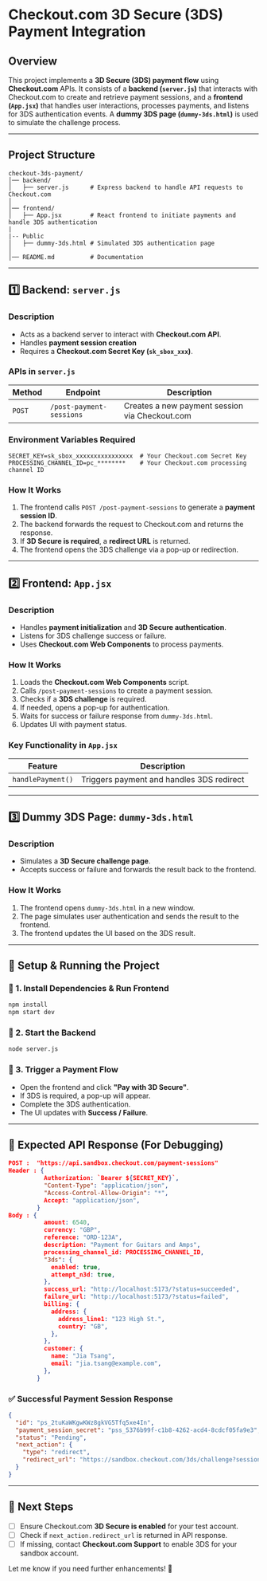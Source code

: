 # Checkout.com 3D Secure (3DS) Payment Integration

## Overview
This project implements a **3D Secure (3DS) payment flow** using **Checkout.com** APIs. It consists of a **backend (`server.js`)** that interacts with Checkout.com to create and retrieve payment sessions, and a **frontend (`App.jsx`)** that handles user interactions, processes payments, and listens for 3DS authentication events. A **dummy 3DS page (`dummy-3ds.html`)** is used to simulate the challenge process.

---

## Project Structure

```
checkout-3ds-payment/
│── backend/
│   ├── server.js      # Express backend to handle API requests to Checkout.com
│
│── frontend/
│   ├── App.jsx        # React frontend to initiate payments and handle 3DS authentication
|
|-- Public
│   ├── dummy-3ds.html # Simulated 3DS authentication page
│
│── README.md          # Documentation
```

---

## **1️⃣ Backend: `server.js`**
### **Description**
- Acts as a backend server to interact with **Checkout.com API**.
- Handles **payment session creation**
- Requires a **Checkout.com Secret Key (`sk_sbox_xxx`)**.

### **APIs in `server.js`**
| Method | Endpoint | Description |
|--------|---------|-------------|
| `POST` | `/post-payment-sessions` | Creates a new payment session via Checkout.com |

### **Environment Variables Required**
```env
SECRET_KEY=sk_sbox_xxxxxxxxxxxxxxxx  # Your Checkout.com Secret Key
PROCESSING_CHANNEL_ID=pc_********    # Your Checkout.com processing channel ID
```

### **How It Works**
1. The frontend calls `POST /post-payment-sessions` to generate a **payment session ID**.
2. The backend forwards the request to Checkout.com and returns the response.
3. If **3D Secure is required**, a **redirect URL** is returned.
4. The frontend opens the 3DS challenge via a pop-up or redirection.

---

## **2️⃣ Frontend: `App.jsx`**
### **Description**
- Handles **payment initialization** and **3D Secure authentication**.
- Listens for 3DS challenge success or failure.
- Uses **Checkout.com Web Components** to process payments.

### **How It Works**
1. Loads the **Checkout.com Web Components** script.
2. Calls `/post-payment-sessions` to create a payment session.
3. Checks if a **3DS challenge** is required.
4. If needed, opens a pop-up for authentication.
5. Waits for success or failure response from `dummy-3ds.html`.
6. Updates UI with payment status.

### **Key Functionality in `App.jsx`**
| Feature | Description |
|---------|-------------|
| `handlePayment()` | Triggers payment and handles 3DS redirect |

---

## **3️⃣ Dummy 3DS Page: `dummy-3ds.html`**
### **Description**
- Simulates a **3D Secure challenge page**.
- Accepts success or failure and forwards the result back to the frontend.

### **How It Works**
1. The frontend opens `dummy-3ds.html` in a new window.
2. The page simulates user authentication and sends the result to the frontend.
3. The frontend updates the UI based on the 3DS result.

---

## **🔧 Setup & Running the Project**

### **📌 1. Install Dependencies & Run Frontend**
```sh
npm install
npm start dev
```

### **📌 2. Start the Backend**
```sh
node server.js
```

### **📌 3. Trigger a Payment Flow**
- Open the frontend and click **"Pay with 3D Secure"**.
- If 3DS is required, a pop-up will appear.
- Complete the 3DS authentication.
- The UI updates with **Success / Failure**.

---

## **📌 Expected API Response (For Debugging)**
```json
POST :  "https://api.sandbox.checkout.com/payment-sessions"
Header : {
          Authorization: `Bearer ${SECRET_KEY}`,
          "Content-Type": "application/json",
          "Access-Control-Allow-Origin": "*",
          Accept: "application/json",
        }
Body : {
          amount: 6540,
          currency: "GBP",
          reference: "ORD-123A",
          description: "Payment for Guitars and Amps",
          processing_channel_id: PROCESSING_CHANNEL_ID,
          "3ds": {
            enabled: true,
            attempt_n3d: true,
          },
          success_url: "http://localhost:5173/?status=succeeded",
          failure_url: "http://localhost:5173/?status=failed",
          billing: {
            address: {
              address_line1: "123 High St.",
              country: "GB",
            },
          },
          customer: {
            name: "Jia Tsang",
            email: "jia.tsang@example.com",
          },
        }
```
### **✅ Successful Payment Session Response**
```json
{
  "id": "ps_2tuKaWKgwKWz8gkVG5Tfq5xe4In",
  "payment_session_secret": "pss_5376b99f-c1b8-4262-acd4-8cdcf05fa9e3",
  "status": "Pending",
  "next_action": {
    "type": "redirect",
    "redirect_url": "https://sandbox.checkout.com/3ds/challenge?session_id=ps_2tuKaWKgwKWz8gkVG5Tfq5xe4In"
  }
}
```

---

## **🎯 Next Steps**
- [ ] Ensure Checkout.com **3D Secure is enabled** for your test account.
- [ ] Check if `next_action.redirect_url` is returned in API response.
- [ ] If missing, contact **Checkout.com Support** to enable 3DS for your sandbox account.

Let me know if you need further enhancements! 🚀

